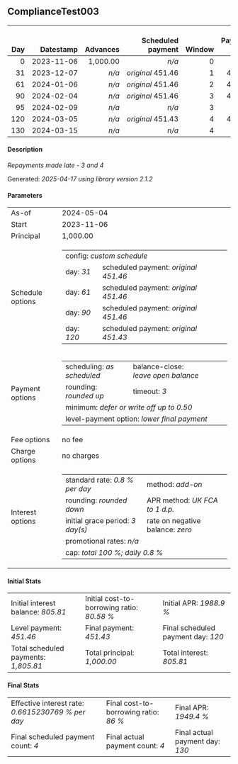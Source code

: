 <h2>ComplianceTest003</h2>
<table>
    <thead style="vertical-align: bottom;">
        <th style="text-align: right;">Day</th>
        <th style="text-align: right;">Datestamp</th>
        <th style="text-align: right;">Advances</th>
        <th style="text-align: right;">Scheduled payment</th>
        <th style="text-align: right;">Window</th>
        <th style="text-align: right;">Payment due</th>
        <th style="text-align: right;">Actual payments</th>
        <th style="text-align: right;">Generated payment</th>
        <th style="text-align: right;">Net effect</th>
        <th style="text-align: right;">Payment status</th>
        <th style="text-align: right;">Balance status</th>
        <th style="text-align: right;">Simple interest</th>
        <th style="text-align: right;">New interest</th>
        <th style="text-align: right;">New charges</th>
        <th style="text-align: right;">Principal portion</th>
        <th style="text-align: right;">Fee portion</th>
        <th style="text-align: right;">Interest portion</th>
        <th style="text-align: right;">Charges portion</th>
        <th style="text-align: right;">Fee rebate</th>
        <th style="text-align: right;">Principal balance</th>
        <th style="text-align: right;">Fee balance</th>
        <th style="text-align: right;">Interest balance</th>
        <th style="text-align: right;">Charges balance</th>
        <th style="text-align: right;">Settlement figure</th>
        <th style="text-align: right;">Fee rebate if&nbsp;settled</th>
    </thead>
    <tr style="text-align: right;">
        <td class="ci00">0</td>
        <td class="ci01" style="white-space: nowrap;">2023-11-06</td>
        <td class="ci02">1,000.00</td>
        <td class="ci03" style="white-space: nowrap;"><i>n/a<i></td>
        <td class="ci04">0</td>
        <td class="ci05">0.00</td>
        <td class="ci06"><i>n/a</i></td>
        <td class="ci07"><i>n/a</i></td>
        <td class="ci08">0.00</td>
        <td class="ci09"><i>none&nbsp;scheduled</i></td>
        <td class="ci10">open</td>
        <td class="ci11">0.0000</td>
        <td class="ci12">0.0000</td>
        <td class="ci13"><i>n/a</i></td>
        <td class="ci14">0.00</td>
        <td class="ci15">0.00</td>
        <td class="ci16">0.00</td>
        <td class="ci17">0.00</td>
        <td class="ci18">0.00</td>
        <td class="ci19">1,000.00</td>
        <td class="ci20">0.00</td>
        <td class="ci21">805.8100</td>
        <td class="ci22">0.00</td>
        <td class="ci23">1,000.00</td>
        <td class="ci24">0.00</td>
    </tr>
    <tr style="text-align: right;">
        <td class="ci00">31</td>
        <td class="ci01" style="white-space: nowrap;">2023-12-07</td>
        <td class="ci02"><i>n/a</i></td>
        <td class="ci03" style="white-space: nowrap;"><i>original</i> 451.46</td>
        <td class="ci04">1</td>
        <td class="ci05">451.46</td>
        <td class="ci06"><i>confirmed</i>&nbsp;451.46</td>
        <td class="ci07"><i>n/a</i></td>
        <td class="ci08">451.46</td>
        <td class="ci09"><i>payment&nbsp;made</i></td>
        <td class="ci10">open</td>
        <td class="ci11">248.0000</td>
        <td class="ci12">0.0000</td>
        <td class="ci13"><i>n/a</i></td>
        <td class="ci14">0.00</td>
        <td class="ci15">0.00</td>
        <td class="ci16">451.46</td>
        <td class="ci17">0.00</td>
        <td class="ci18">0.00</td>
        <td class="ci19">1,000.00</td>
        <td class="ci20">0.00</td>
        <td class="ci21">354.3500</td>
        <td class="ci22">0.00</td>
        <td class="ci23">796.54</td>
        <td class="ci24">0.00</td>
    </tr>
    <tr style="text-align: right;">
        <td class="ci00">61</td>
        <td class="ci01" style="white-space: nowrap;">2024-01-06</td>
        <td class="ci02"><i>n/a</i></td>
        <td class="ci03" style="white-space: nowrap;"><i>original</i> 451.46</td>
        <td class="ci04">2</td>
        <td class="ci05">451.46</td>
        <td class="ci06"><i>confirmed</i>&nbsp;451.46</td>
        <td class="ci07"><i>n/a</i></td>
        <td class="ci08">451.46</td>
        <td class="ci09"><i>payment&nbsp;made</i></td>
        <td class="ci10">open</td>
        <td class="ci11">240.0000</td>
        <td class="ci12">0.0000</td>
        <td class="ci13"><i>n/a</i></td>
        <td class="ci14">97.11</td>
        <td class="ci15">0.00</td>
        <td class="ci16">354.35</td>
        <td class="ci17">0.00</td>
        <td class="ci18">0.00</td>
        <td class="ci19">902.89</td>
        <td class="ci20">0.00</td>
        <td class="ci21">0.0000</td>
        <td class="ci22">0.00</td>
        <td class="ci23">585.08</td>
        <td class="ci24">0.00</td>
    </tr>
    <tr style="text-align: right;">
        <td class="ci00">90</td>
        <td class="ci01" style="white-space: nowrap;">2024-02-04</td>
        <td class="ci02"><i>n/a</i></td>
        <td class="ci03" style="white-space: nowrap;"><i>original</i> 451.46</td>
        <td class="ci04">3</td>
        <td class="ci05">451.46</td>
        <td class="ci06"><i>n/a</i></td>
        <td class="ci07"><i>n/a</i></td>
        <td class="ci08">0.00</td>
        <td class="ci09"><i>paid&nbsp;later&nbsp;in&nbsp;full</i></td>
        <td class="ci10">open</td>
        <td class="ci11">209.4705</td>
        <td class="ci12">0.0000</td>
        <td class="ci13"><i>n/a</i></td>
        <td class="ci14">0.00</td>
        <td class="ci15">0.00</td>
        <td class="ci16">0.00</td>
        <td class="ci17">0.00</td>
        <td class="ci18">0.00</td>
        <td class="ci19">902.89</td>
        <td class="ci20">0.00</td>
        <td class="ci21">0.0000</td>
        <td class="ci22">0.00</td>
        <td class="ci23">794.55</td>
        <td class="ci24">0.00</td>
    </tr>
    <tr style="text-align: right;">
        <td class="ci00">95</td>
        <td class="ci01" style="white-space: nowrap;">2024-02-09</td>
        <td class="ci02"><i>n/a</i></td>
        <td class="ci03" style="white-space: nowrap;"><i>n/a<i></td>
        <td class="ci04">3</td>
        <td class="ci05">0.00</td>
        <td class="ci06"><i>confirmed</i>&nbsp;451.46</td>
        <td class="ci07"><i>n/a</i></td>
        <td class="ci08">451.46</td>
        <td class="ci09"><i>extra&nbsp;payment</i></td>
        <td class="ci10">open</td>
        <td class="ci11">36.1156</td>
        <td class="ci12">0.0000</td>
        <td class="ci13"><i>n/a</i></td>
        <td class="ci14">451.46</td>
        <td class="ci15">0.00</td>
        <td class="ci16">0.00</td>
        <td class="ci17">0.00</td>
        <td class="ci18">0.00</td>
        <td class="ci19">451.43</td>
        <td class="ci20">0.00</td>
        <td class="ci21">0.0000</td>
        <td class="ci22">0.00</td>
        <td class="ci23">379.20</td>
        <td class="ci24">0.00</td>
    </tr>
    <tr style="text-align: right;">
        <td class="ci00">120</td>
        <td class="ci01" style="white-space: nowrap;">2024-03-05</td>
        <td class="ci02"><i>n/a</i></td>
        <td class="ci03" style="white-space: nowrap;"><i>original</i> 451.43</td>
        <td class="ci04">4</td>
        <td class="ci05">451.43</td>
        <td class="ci06"><i>n/a</i></td>
        <td class="ci07"><i>n/a</i></td>
        <td class="ci08">0.00</td>
        <td class="ci09"><i>paid&nbsp;later&nbsp;in&nbsp;full</i></td>
        <td class="ci10">open</td>
        <td class="ci11">90.2860</td>
        <td class="ci12">18.0621</td>
        <td class="ci13"><i>n/a</i></td>
        <td class="ci14">0.00</td>
        <td class="ci15">0.00</td>
        <td class="ci16">0.00</td>
        <td class="ci17">0.00</td>
        <td class="ci18">0.00</td>
        <td class="ci19">451.43</td>
        <td class="ci20">0.00</td>
        <td class="ci21">18.0621</td>
        <td class="ci22">0.00</td>
        <td class="ci23">469.49</td>
        <td class="ci24">0.00</td>
    </tr>
    <tr style="text-align: right;">
        <td class="ci00">130</td>
        <td class="ci01" style="white-space: nowrap;">2024-03-15</td>
        <td class="ci02"><i>n/a</i></td>
        <td class="ci03" style="white-space: nowrap;"><i>n/a<i></td>
        <td class="ci04">4</td>
        <td class="ci05">0.00</td>
        <td class="ci06"><i>confirmed</i>&nbsp;505.60</td>
        <td class="ci07"><i>n/a</i></td>
        <td class="ci08">505.60</td>
        <td class="ci09"><i>extra&nbsp;payment</i></td>
        <td class="ci10">closed</td>
        <td class="ci11">36.1144</td>
        <td class="ci12">36.1144</td>
        <td class="ci13"><i>n/a</i></td>
        <td class="ci14">451.43</td>
        <td class="ci15">0.00</td>
        <td class="ci16">54.17</td>
        <td class="ci17">0.00</td>
        <td class="ci18">0.00</td>
        <td class="ci19">0.00</td>
        <td class="ci20">0.00</td>
        <td class="ci21">0.0000</td>
        <td class="ci22">0.00</td>
        <td class="ci23">0.00</td>
        <td class="ci24">0.00</td>
    </tr>
</table>

<h4>Description</h4>
<p><i>Repayments made late - 3 and 4</i></p>
<p>Generated: <i>2025-04-17 using library version 2.1.2</i></p>
<h4>Parameters</h4>
<table>
    <tr>
        <td>As-of</td>
        <td>2024-05-04</td>
    </tr>
    <tr>
        <td>Start</td>
        <td>2023-11-06</td>
    </tr>
    <tr>
        <td>Principal</td>
        <td>1,000.00</td>
    </tr>
    <tr>
        <td>Schedule options</td>
        <td>
            <table>
                <tr>
                    <td colspan="2">config: <i>custom schedule</i></td>
                </tr>
                <tr>
                    <td>day: <i>31</i></td>
                    <td>scheduled payment: <i><i>original</i> 451.46</i></td>
                </tr>
                <tr>
                    <td>day: <i>61</i></td>
                    <td>scheduled payment: <i><i>original</i> 451.46</i></td>
                </tr>
                <tr>
                    <td>day: <i>90</i></td>
                    <td>scheduled payment: <i><i>original</i> 451.46</i></td>
                </tr>
                <tr>
                    <td>day: <i>120</i></td>
                    <td>scheduled payment: <i><i>original</i> 451.43</i></td>
                </tr>
            </table>
        </td>
    </tr>
    <tr>
        <td>Payment options</td>
        <td>
            <table>
                <tr>
                    <td>scheduling: <i>as scheduled</i></td>
                    <td>balance-close: <i>leave&nbsp;open&nbsp;balance</i></td>
                </tr>
                <tr>
                    <td>rounding: <i>rounded up</i></td>
                    <td>timeout: <i>3</i></td>
                </tr>
                <tr>
                    <td colspan='2'>minimum: <i>defer&nbsp;or&nbsp;write&nbsp;off&nbsp;up&nbsp;to&nbsp;0.50</i></td>
                </tr>
                <tr>
                    <td colspan='2'>level-payment option: <i>lower&nbsp;final&nbsp;payment</i></td>
                </tr>
            </table>
        </td>
    </tr>
    <tr>
        <td>Fee options</td>
        <td>no fee
        </td>
    </tr>
    <tr>
        <td>Charge options</td>
        <td>no charges
        </td>
    </tr>
    <tr>
        <td>Interest options</td>
        <td>
            <table>
                <tr>
                    <td>standard rate: <i>0.8 % per day</i></td>
                    <td>method: <i>add-on</i></td>
                </tr>
                <tr>
                    <td>rounding: <i>rounded down</i></td>
                    <td>APR method: <i>UK FCA to 1 d.p.</i></td>
                </tr>
                <tr>
                    <td>initial grace period: <i>3 day(s)</i></td>
                    <td>rate on negative balance: <i>zero</i></td>
                </tr>
                <tr>
                    <td colspan="2">promotional rates: <i><i>n/a</i></i></td>
                </tr>
                <tr>
                    <td colspan="2">cap: <i>total 100 %; daily 0.8 %</td>
                </tr>
            </table>
        </td>
    </tr>
</table>
<h4>Initial Stats</h4>
<table>
    <tr>
        <td>Initial interest balance: <i>805.81</i></td>
        <td>Initial cost-to-borrowing ratio: <i>80.58 %</i></td>
        <td>Initial APR: <i>1988.9 %</i></td>
    </tr>
    <tr>
        <td>Level payment: <i>451.46</i></td>
        <td>Final payment: <i>451.43</i></td>
        <td>Final scheduled payment day: <i>120</i></td>
    </tr>
    <tr>
        <td>Total scheduled payments: <i>1,805.81</i></td>
        <td>Total principal: <i>1,000.00</i></td>
        <td>Total interest: <i>805.81</i></td>
    </tr>
</table>

<h4>Final Stats</h4>
<table>
    <tr>
        <td>Effective interest rate: <i>0.6615230769 % per day</i></td>
        <td>Final cost-to-borrowing ratio: <i>86 %</i></td>
        <td>Final APR: <i>1949.4 %</i></td>
    </tr>
    <tr>
        <td>Final scheduled payment count: <i>4</i></td>
        <td>Final actual payment count: <i>4</i></td>
        <td>Final actual payment day: <i>130</i></td>
    </tr>
</table>
